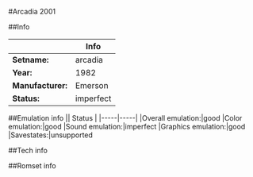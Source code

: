 #Arcadia 2001

##Info

||Info|
|-----|-----|
|**Setname:**|arcadia
|**Year:**|1982
|**Manufacturer:**|Emerson
|**Status:**|imperfect

##Emulation info
|| Status |
|-----|-----|
|Overall emulation:|good
|Color emulation:|good
|Sound emulation:|imperfect
|Graphics emulation:|good
|Savestates:|unsupported

##Tech info

##Romset info

<!--- START OF EDITED COMMENT DO NOT TOUCH TEXT ABOVE-->
